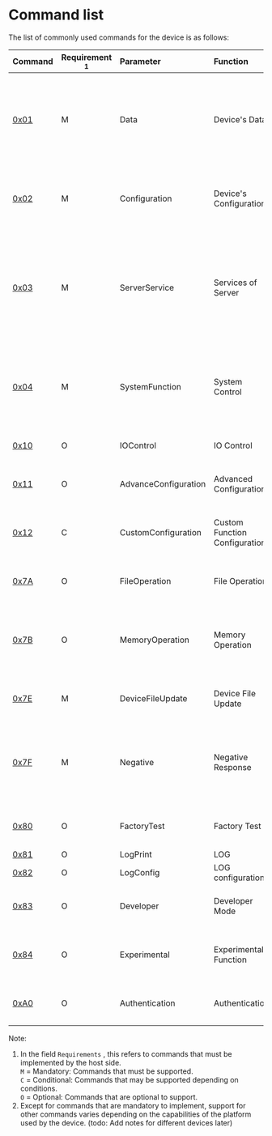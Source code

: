 # Command list


The list of commonly used commands for the device is as follows:

|   Command                            | Requirement <sup>1</sup> | Parameter                 | Function           | Description                                                     |
| :-------------------------------- | -------------------------- | :------------------- | :------------- | :--------------------------------------------------------- |
| [0x01](cmd-data.md)                  | M                          | Data                 | Device's Data      | Includes historical data, location, call logs, step counts, etc.; as well as specific data types. |
| [0x02](cmd-configuration.md)         | M                          | Configuration        | Device's Configuration       | Query device information, device application configuration parameters                         |
| [0x03](cmd-server-service.md)        | M                          | ServerService        | Services of Server | Communicate with remote servers to obtain service content, heartbeat packets, location decoding, etc.           |
| [0x04](cmd-system-function.md)       | M                          | SystemFunction       | System Control       | Device system-level function control, restart, restore factory settings, etc.               |
| [0x10](cmd-io-control.md)            | O                          | IOControl            | IO Control         | Used to test input/output functions.                                |
| [0x11](cmd-advance-configuration.md) | O                          | AdvanceConfiguration | Advanced Configuration      | Provide advanced configuration configuration.                                  |
| [0x12](cmd-custom-configuration.md)  | C                          | CustomConfiguration  | Custom Function Configuration      | Configuration parameters used for custom functions                                 |
| [0x7A](cmd-file-operation.md)        | O                          | FileOperation        | File Operation       | Provides file writing and query functions                                     |
| [0x7B](cmd-memory-operation.md)      | O                          | MemoryOperation      | Memory Operation       | Provides query operations on device memory, for debugging use only.                       |
| [0x7E](cmd-device-file-update.md)    | M                          | DeviceFileUpdate     | Device File Update      | Provide a signed file update function                                   |
| [0x7F](cmd-negative.md)              | M                          | Negative             | Negative Response        | Used to respond to the reason why the command was not successfully executed.                                     |
| [0x80](cmd-factory-test.md)          | O                          | FactoryTest          | Factory Test          | Function execution for factory testing                                   |
| [0x81](cmd-log.md)                   | O                          | LogPrint             | LOG            | log print                                                   |
| [0x82](cmd-log-config.md)            | O                          | LogConfig            | LOG configuration     | log configuration                                                   |
| [0x83](cmd-developer.md)             | O                          | Developer            | Developer Mode     | Used for developers to debug test modules. |
| [0x84](cmd-experimental.md)          | O                          | Experimental         | Experimental Function     | Function configuration for setting experimental properties |
| [0xA0](cmd-authentication.md)        | O                          | Authentication       | Authentication         | Used to elevate command privileges                                       |


Note:

1. In the field `Requirements` , this refers to commands that must be implemented by the host side. <br />`M` = Mandatory: Commands that must be supported. <br />`C` = Conditional: Commands that may be supported depending on conditions.<br /> `O` = Optional: Commands that are optional to support.
2. Except for commands that are mandatory to implement, support for other commands varies depending on the capabilities of the platform used by the device. (todo: Add notes for different devices later)
